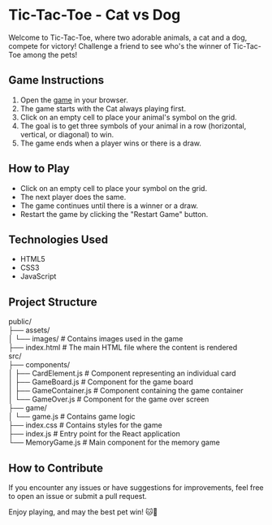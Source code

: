 # Tic-Tac-Toe - Cat vs Dog

Welcome to Tic-Tac-Toe, where two adorable animals, a cat and a dog, compete for victory! Challenge a friend to see who's the winner of Tic-Tac-Toe among the pets!

## Game Instructions

1. Open the [game](https://eduardapontel.github.io/tic-tac-toe/) in your browser.
2. The game starts with the Cat always playing first.
3. Click on an empty cell to place your animal's symbol on the grid.
4. The goal is to get three symbols of your animal in a row (horizontal, vertical, or diagonal) to win.
5. The game ends when a player wins or there is a draw.

## How to Play

- Click on an empty cell to place your symbol on the grid.
- The next player does the same.
- The game continues until there is a winner or a draw.
- Restart the game by clicking the "Restart Game" button.

## Technologies Used

- HTML5
- CSS3
- JavaScript

## Project Structure

public/ <br>
├── assets/<br>
│   └── images/      # Contains images used in the game<br>
├── index.html       # The main HTML file where the content is rendered<br>
src/<br>
├── components/<br>
│   ├── CardElement.js  # Component representing an individual card<br>
│   ├── GameBoard.js    # Component for the game board<br>
│   ├── GameContainer.js  # Component containing the game container<br>
│   └── GameOver.js     # Component for the game over screen<br>
├── game/<br>
│   └── game.js         # Contains game logic<br>
├── index.css           # Contains styles for the game<br>
├── index.js            # Entry point for the React application<br>
└── MemoryGame.js       # Main component for the memory game


## How to Contribute

If you encounter any issues or have suggestions for improvements, feel free to open an issue or submit a pull request.

Enjoy playing, and may the best pet win! 🐱🐶
